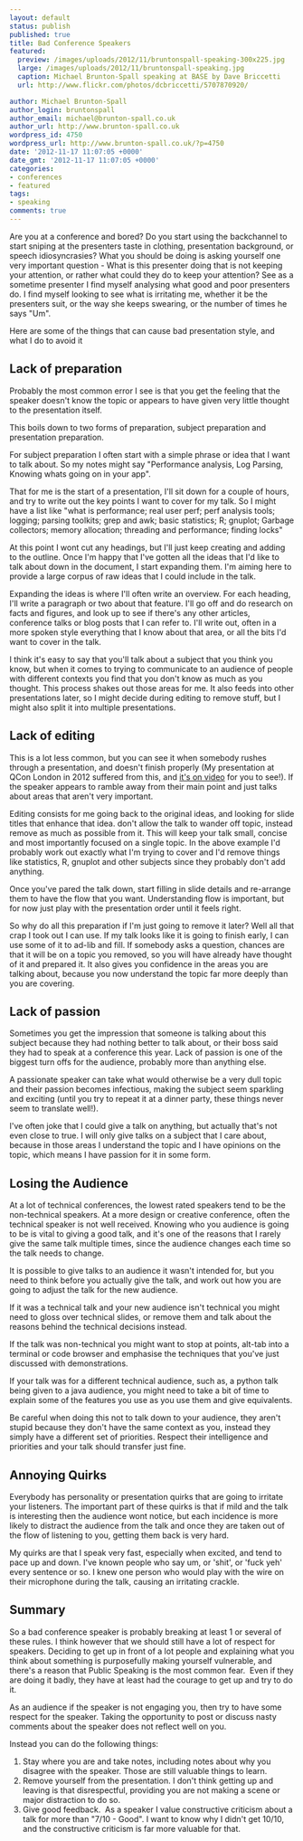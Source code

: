 ```yaml
---
layout: default
status: publish
published: true
title: Bad Conference Speakers
featured:
  preview: /images/uploads/2012/11/bruntonspall-speaking-300x225.jpg
  large: /images/uploads/2012/11/bruntonspall-speaking.jpg
  caption: Michael Brunton-Spall speaking at BASE by Dave Briccetti
  url: http://www.flickr.com/photos/dcbriccetti/5707870920/

author: Michael Brunton-Spall
author_login: bruntonspall
author_email: michael@brunton-spall.co.uk
author_url: http://www.brunton-spall.co.uk
wordpress_id: 4750
wordpress_url: http://www.brunton-spall.co.uk/?p=4750
date: '2012-11-17 11:07:05 +0000'
date_gmt: '2012-11-17 11:07:05 +0000'
categories:
- conferences
- featured
tags:
- speaking
comments: true
---
```

Are you at a conference and bored? Do you start using the backchannel to start sniping at the presenters taste in clothing, presentation background, or speech idiosyncrasies? What you should be doing is asking yourself one very important question - What is this presenter doing that is not keeping your attention, or rather what could they do to keep your attention?
See as a sometime presenter I find myself analysing what good and poor presenters do. I find myself looking to see what is irritating me, whether it be the presenters suit, or the way she keeps swearing, or the number of times he says "Um".

Here are some of the things that can cause bad presentation style, and what I do to avoid it

<!--more-->
## Lack of preparation
Probably the most common error I see is that you get the feeling that the speaker doesn't know the topic or appears to have given very little thought to the presentation itself.

This boils down to two forms of preparation, subject preparation and presentation preparation.

For subject preparation I often start with a simple phrase or idea that I want to talk about. So my notes might say "Performance analysis, Log Parsing, Knowing whats going on in your app".

That for me is the start of a presentation, I'll sit down for a couple of hours, and try to write out the key points I want to cover for my talk. So I might have a list like "what is performance; real user perf; perf analysis tools; logging; parsing toolkits; grep and awk; basic statistics; R; gnuplot; Garbage collectors; memory allocation; threading and performance; finding locks"

At this point I wont cut any headings, but I'll just keep creating and adding to the outline. Once I'm happy that I've gotten all the ideas that I'd like to talk about down in the document, I start expanding them. I'm aiming here to provide a large corpus of raw ideas that I could include in the talk.

Expanding the ideas is where I'll often write an overview. For each heading, I'll write a paragraph or two about that feature. I'll go off and do research on facts and figures, and look up to see if there's any other articles, conference talks or blog posts that I can refer to. I'll write out, often in a more spoken style everything that I know about that area, or all the bits I'd want to cover in the talk.

I think it's easy to say that you'll talk about a subject that you think you know, but when it comes to trying to communicate to an audience of people with different contexts you find that you don't know as much as you thought. This process shakes out those areas for me. It also feeds into other presentations later, so I might decide during editing to remove stuff, but I might also split it into multiple presentations.

## Lack of editing
This is a lot less common, but you can see it when somebody rushes through a presentation, and doesn't finish properly (My presentation at QCon London in 2012 suffered from this, and <a href="http://www.infoq.com/presentations/Architecting-for-Failure-at-the-Guardian">it's on video</a> for you to see!). If the speaker appears to ramble away from their main point and just talks about areas that aren't very important.

Editing consists for me going back to the original ideas, and looking for slide titles that enhance that idea. don't allow the talk to wander off topic, instead remove as much as possible from it. This will keep your talk small, concise and most importantly focused on a single topic. In the above example I'd probably work out exactly what I'm trying to cover and I'd remove things like statistics, R, gnuplot and other subjects since they probably don't add anything.

Once you've pared the talk down, start filling in slide details and re-arrange them to have the flow that you want. Understanding flow is important, but for now just play with the presentation order until it feels right.

So why do all this preparation if I'm just going to remove it later? Well all that crap I took out I can use. If my talk looks like it is going to finish early, I can use some of it to ad-lib and fill. If somebody asks a question, chances are that it will be on a topic you removed, so you will have already have thought of it and prepared it. It also gives you confidence in the areas you are talking about, because you now understand the topic far more deeply than you are covering.

## Lack of passion
Sometimes you get the impression that someone is talking about this subject because they had nothing better to talk about, or their boss said they had to speak at a conference this year. Lack of passion is one of the biggest turn offs for the audience, probably more than anything else.

A passionate speaker can take what would otherwise be a very dull topic and their passion becomes infectious, making the subject seem sparkling and exciting (until you try to repeat it at a dinner party, these things never seem to translate well!).

I've often joke that I could give a talk on anything, but actually that's not even close to true. I will only give talks on a subject that I care about, because in those areas I understand the topic and I have opinions on the topic, which means I have passion for it in some form.

## Losing the Audience
At a lot of technical conferences, the lowest rated speakers tend to be the non-technical speakers. At a more design or creative conference, often the technical speaker is not well received. Knowing who you audience is going to be is vital to giving a good talk, and it's one of the reasons that I rarely give the same talk multiple times, since the audience changes each time so the talk needs to change.

It is possible to give talks to an audience it wasn't intended for, but you need to think before you actually give the talk, and work out how you are going to adjust the talk for the new audience.

If it was a technical talk and your new audience isn't technical you might need to gloss over technical slides, or remove them and talk about the reasons behind the technical decisions instead.

If the talk was non-technical you might want to stop at points, alt-tab into a terminal or code browser and emphasise the techniques that you've just discussed with demonstrations.

If your talk was for a different technical audience, such as, a python talk being given to a java audience, you might need to take a bit of time to explain some of the features you use as you use them and give equivalents.

Be careful when doing this not to talk down to your audience, they aren't stupid because they don't have the same context as you, instead they simply have a different set of priorities. Respect their intelligence and priorities and your talk should transfer just fine.

## Annoying Quirks
Everybody has personality or presentation quirks that are going to irritate your listeners. The important part of these quirks is that if mild and the talk is interesting then the audience wont notice, but each incidence is more likely to distract the audience from the talk and once they are taken out of the flow of listening to you, getting them back is very hard.

My quirks are that I speak very fast, especially when excited, and tend to pace up and down. I've known people who say um, or 'shit', or 'fuck yeh' every sentence or so. I knew one person who would play with the wire on their microphone during the talk, causing an irritating crackle.

## Summary
So a bad conference speaker is probably breaking at least 1 or several of these rules. I think however that we should still have a lot of respect for speakers. Deciding to get up in front of a lot people and explaining what you think about something is purposefully making yourself vulnerable, and there's a reason that Public Speaking is the most common fear.  Even if they are doing it badly, they have at least had the courage to get up and try to do it.

As an audience if the speaker is not engaging you, then try to have some respect for the speaker. Taking the opportunity to post or discuss nasty comments about the speaker does not reflect well on you.

Instead you can do the following things:

<ol>
<li>Stay where you are and take notes, including notes about why you disagree with the speaker. Those are still valuable things to learn.</li>
<li>Remove yourself from the presentation. I don't think getting up and leaving is that disrespectful, providing you are not making a scene or major distraction to do so.</li>
<li>Give good feedback.  As a speaker I value constructive criticism about a talk for more than "7/10 - Good". I want to know why I didn't get 10/10, and the constructive criticism is far more valuable for that.</li>
</ol>
